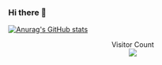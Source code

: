 ### Hi there 👋


[![Anurag's GitHub stats](https://github-readme-stats.vercel.app/api?username=ctrl-alt-caleb&show_icons=true&theme=blue-green)](https://github.com/anuraghazra/github-readme-stats)



<p align="center"> 
  Visitor Count<br>
  <img src="https://profile-counter.glitch.me/ctrl-alt-caleb/count.svg" />
</p>

